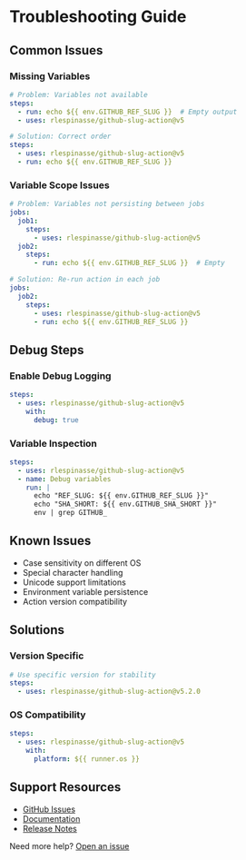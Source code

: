 # Troubleshooting Guide

## Common Issues

### Missing Variables

```yaml
# Problem: Variables not available
steps:
  - run: echo ${{ env.GITHUB_REF_SLUG }}  # Empty output
  - uses: rlespinasse/github-slug-action@v5

# Solution: Correct order
steps:
  - uses: rlespinasse/github-slug-action@v5
  - run: echo ${{ env.GITHUB_REF_SLUG }}
```

### Variable Scope Issues

```yaml
# Problem: Variables not persisting between jobs
jobs:
  job1:
    steps:
      - uses: rlespinasse/github-slug-action@v5
  job2:
    steps:
      - run: echo ${{ env.GITHUB_REF_SLUG }}  # Empty

# Solution: Re-run action in each job
jobs:
  job2:
    steps:
      - uses: rlespinasse/github-slug-action@v5
      - run: echo ${{ env.GITHUB_REF_SLUG }}
```

## Debug Steps

### Enable Debug Logging

```yaml
steps:
  - uses: rlespinasse/github-slug-action@v5
    with:
      debug: true
```

### Variable Inspection

```yaml
steps:
  - uses: rlespinasse/github-slug-action@v5
  - name: Debug variables
    run: |
      echo "REF_SLUG: ${{ env.GITHUB_REF_SLUG }}"
      echo "SHA_SHORT: ${{ env.GITHUB_SHA_SHORT }}"
      env | grep GITHUB_
```

## Known Issues

- Case sensitivity on different OS
- Special character handling
- Unicode support limitations
- Environment variable persistence
- Action version compatibility

## Solutions

### Version Specific

```yaml
# Use specific version for stability
steps:
  - uses: rlespinasse/github-slug-action@v5.2.0
```

### OS Compatibility

```yaml
steps:
  - uses: rlespinasse/github-slug-action@v5
    with:
      platform: ${{ runner.os }}
```

## Support Resources

- [GitHub Issues](https://github.com/rlespinasse/github-slug-action/issues)
- [Documentation](https://github.com/rlespinasse/github-slug-action/blob/main/README.md)
- [Release Notes](https://github.com/rlespinasse/github-slug-action/releases)

Need more help? [Open an issue](https://github.com/rlespinasse/github-slug-action/issues)
